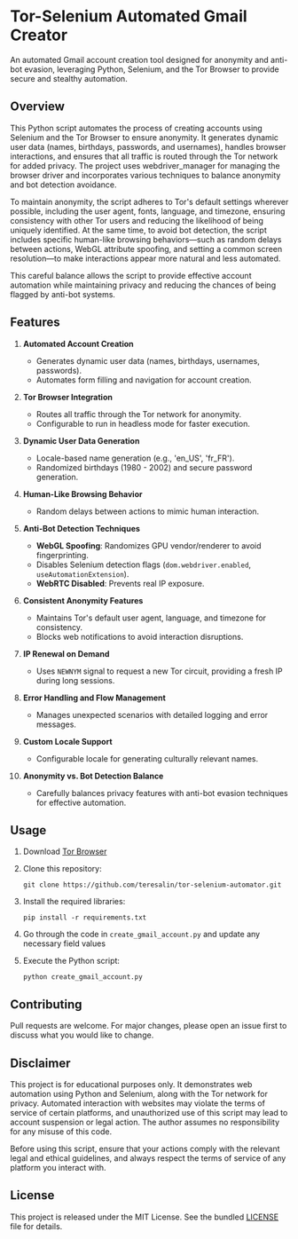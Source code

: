 # Tor-Selenium Automated Gmail Creator

An automated Gmail account creation tool designed for anonymity and anti-bot evasion, leveraging Python, Selenium, and the Tor Browser to provide secure and stealthy automation.

## Overview

This Python script automates the process of creating accounts using Selenium and the Tor Browser to ensure anonymity. It generates dynamic user data (names, birthdays, passwords, and usernames), handles browser interactions, and ensures that all traffic is routed through the Tor network for added privacy. The project uses webdriver_manager for managing the browser driver and incorporates various techniques to balance anonymity and bot detection avoidance.

To maintain anonymity, the script adheres to Tor's default settings wherever possible, including the user agent, fonts, language, and timezone, ensuring consistency with other Tor users and reducing the likelihood of being uniquely identified. At the same time, to avoid bot detection, the script includes specific human-like browsing behaviors—such as random delays between actions, WebGL attribute spoofing, and setting a common screen resolution—to make interactions appear more natural and less automated.

This careful balance allows the script to provide effective account automation while maintaining privacy and reducing the chances of being flagged by anti-bot systems.

## Features

1. **Automated Account Creation**

    - Generates dynamic user data (names, birthdays, usernames, passwords).
    - Automates form filling and navigation for account creation.

2. **Tor Browser Integration**

    - Routes all traffic through the Tor network for anonymity.
    - Configurable to run in headless mode for faster execution.

3. **Dynamic User Data Generation**

    - Locale-based name generation (e.g., 'en_US', 'fr_FR').
    - Randomized birthdays (1980 - 2002) and secure password generation.

4. **Human-Like Browsing Behavior**

    - Random delays between actions to mimic human interaction.

5. **Anti-Bot Detection Techniques**

    - **WebGL Spoofing**: Randomizes GPU vendor/renderer to avoid fingerprinting.
    - Disables Selenium detection flags (`dom.webdriver.enabled`, `useAutomationExtension`).
    - **WebRTC Disabled**: Prevents real IP exposure.

6. **Consistent Anonymity Features**

    - Maintains Tor's default user agent, language, and timezone for consistency.
    - Blocks web notifications to avoid interaction disruptions.

7. **IP Renewal on Demand**

    - Uses `NEWNYM` signal to request a new Tor circuit, providing a fresh IP during long sessions.

8. **Error Handling and Flow Management**

    - Manages unexpected scenarios with detailed logging and error messages.

9. **Custom Locale Support**

    - Configurable locale for generating culturally relevant names.

10. **Anonymity vs. Bot Detection Balance**
    - Carefully balances privacy features with anti-bot evasion techniques for effective automation.

## Usage

1. Download [Tor Browser](https://www.torproject.org/download/)

2. Clone this repository:

    ```
    git clone https://github.com/teresalin/tor-selenium-automator.git
    ```

3. Install the required libraries:

    ```
    pip install -r requirements.txt
    ```

4. Go through the code in <code>create_gmail_account.py</code> and update any necessary field values

5. Execute the Python script:

    ```
    python create_gmail_account.py
    ```

## Contributing

Pull requests are welcome. For major changes, please open an issue first to discuss what you would like to change.

## Disclaimer

This project is for educational purposes only. It demonstrates web automation using Python and Selenium, along with the Tor network for privacy. Automated interaction with websites may violate the terms of service of certain platforms, and unauthorized use of this script may lead to account suspension or legal action. The author assumes no responsibility for any misuse of this code.

Before using this script, ensure that your actions comply with the relevant legal and ethical guidelines, and always respect the terms of service of any platform you interact with.

## License

This project is released under the MIT License. See the bundled [LICENSE](https://github.com/teresalin/tor-selenium-automator/blob/main/LICENSE) file for details.
